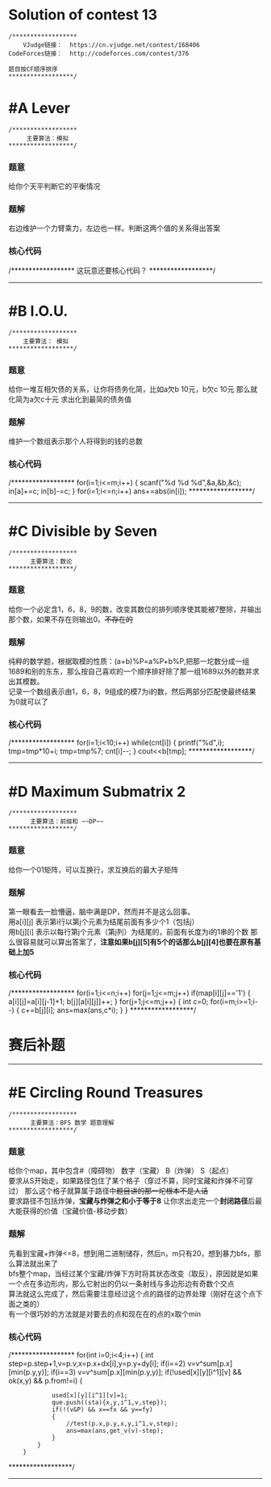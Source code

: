 # Solution of contest 13
```
/******************
    VJudge链接：  https://cn.vjudge.net/contest/168406
CodeForces链接：  http://codeforces.com/contest/376

题目按CF顺序排序
******************/
```
# #A Lever
```
/******************
     主要算法：模拟
******************/
```
### 题意
给你个天平判断它的平衡情况
### 题解
右边维护一个力臂乘力，左边也一样。判断这两个值的关系得出答案

### 核心代码
/******************
这玩意还要核心代码？
******************/
***
# #B I.O.U.
```
/******************
    主要算法： 模拟
******************/
```
### 题意
给你一堆互相欠债的关系，让你将债务化简，比如a欠b 10元，b欠c 10元 那么就化简为a欠c十元
求出化到最简的债务值

### 题解
维护一个数组表示那个人将得到的钱的总数
### 核心代码
/******************
	for(i=1;i<=m;i++)
	{
		scanf("%d %d %d",&a,&b,&c);
		in[a]+=c; in[b]-=c;
	}
	for(i=1;i<=n;i++) ans+=abs(in[i]);
******************/
***
# #C Divisible by Seven
```
/******************
      主要算法：数论
******************/
```
### 题意
给你一个必定含1，6，8，9的数，改变其数位的排列顺序使其能被7整除，并输出那个数，如果不存在则输出0。~~不存在的~~
### 题解
纯粹的数学题，根据取模的性质：(a+b)%P=a%P+b%P,把那一坨数分成一组1689和别的东东，那么按自己喜欢的一个顺序排好除了那一组1689以外的数并求出其模数。  
记录一个数组表示由1，6，8，9组成的模7为i的数，然后两部分匹配使最终结果为0就可以了
### 核心代码
/******************
for(i=1;i<10;i++)
		while(cnt[i])
		{
			printf("%d",i);
			tmp=tmp*10+i; tmp=tmp%7;
			cnt[i]--;
		}
	cout<<b[tmp];
******************/

***
# #D Maximum Submatrix 2
```
/******************
      主要算法：前缀和 ~~DP~~
******************/
```
### 题意
给你一个01矩阵，可以互换行，求互换后的最大子矩阵
### 题解
第一眼看去一脸懵逼，脑中满是DP，然而并不是这么回事。  
用a[i][j] 表示第i行以第j个元素为结尾前面有多少个1（包括j）  
用b[j][i] 表示以每行第j个元素（第j列）为结尾的，前面有长度为i的1串的个数
那么很容易就可以算出答案了，**注意如果b[j][5]有5个的话那么b[j][4]也要在原有基础上加5**
### 核心代码
/******************
	for(i=1;i<=n;i++)
		for(j=1;j<=m;j++)
			if(map[i][j]=='1')
			{
				a[i][j]=a[i][j-1]+1;
				b[j][a[i][j]]++;
			}
	for(j=1;j<=m;j++)
	{
		int c=0;
		for(i=m;i>=1;i--)
		{
			c+=b[j][i];
			ans=max(ans,c*i);
 		}
	}
******************/

# 赛后补题

***
# #E Circling Round Treasures	
```
/******************
      主要算法：BFS 数学 题意理解
******************/
```
### 题意
给你个map，其中包含#（障碍物） 数字（宝藏） B（炸弹） S（起点）  
要求从S开始走，如果路径包住了某个格子（穿过不算，同时宝藏和炸弹不可穿过） 那么这个格子就算属于路径中~~题目讲的那一坨根本不是人话~~  
要求路径不包括炸弹，**宝藏与炸弹之和小于等于8**
让你求出走完一个**封闭路径**后最大能获得的价值（宝藏价值-移动步数）
### 题解
先看到宝藏+炸弹<=8，想到用二进制储存，然后n，m只有20，想到暴力bfs，那么算法就出来了  
bfs整个map，当经过某个宝藏/炸弹下方时将其状态改变（取反），原因就是如果一个点在多边形内，那么它射出的仍以一条射线与多边形边有奇数个交点  
算法就这么完成了，然后需要注意经过这个点的路径的边界处理（刚好在这个点下面之类的）  
有一个很巧妙的方法就是对要去的点和现在在的点的x取个min
### 核心代码
/******************
for(int i=0;i<4;i++)
		{
			int step=p.step+1,v=p.v,x=p.x+dx[i],y=p.y+dy[i];
			if(i==2) v=v^sum[p.x][min(p.y,y)];
			if(i==3) v=v^sum[p.x][min(p.y,y)];
			if(!used[x][y][i^1][v] && ok(x,y) && p.from!=i)
			{
				
				used[x][y][i^1][v]=1;
				que.push((sta){x,y,i^1,v,step});
				if(!(v&P) && x==fx && y==fy)
				{
					//test(p.x,p.y,x,y,i^1,v,step);
					ans=max(ans,get_v(v)-step);
				}
			}
		}
******************/

***
